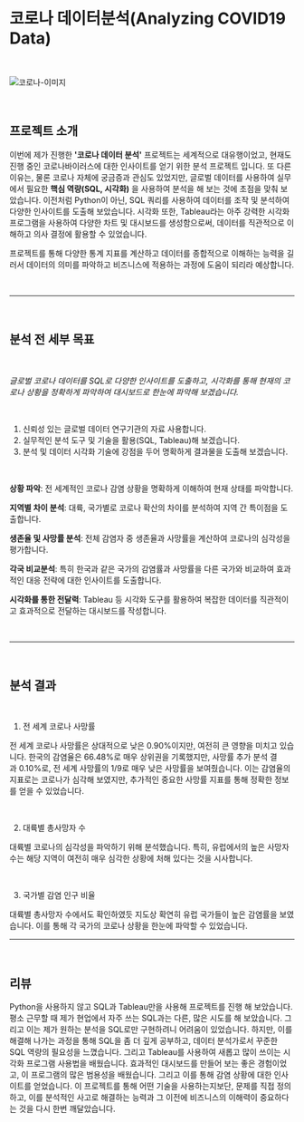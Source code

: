 # 코로나 데이터분석(Analyzing COVID19 Data)

<br>

![코로나-이미지](https://github.com/siilver94/Analyzing-COVID19-Data/assets/57824945/cc6ce195-ed02-46cb-a536-55361a185062)

<br/>

## 프로젝트 소개

이번에 제가 진행한 **'코로나 데이터 분석'** 프로젝트는 세계적으로 대유행이었고, 현재도 진행 중인 코로나바이러스에 대한 인사이트를 얻기 위한 분석 프로젝트 입니다.
또 다른 이유는, 물론 코로나 자체에 궁금증과 관심도 있었지만, 글로벌 데이터를 사용하여 실무에서 필요한 **핵심 역량(SQL, 시각화)** 을 사용하여 분석을 해 보는 것에 초점을 맞춰 보았습니다.
이전처럼 Python이 아닌, SQL 쿼리를 사용하여 데이터를 조작 및 분석하여 다양한 인사이트를 도출해 보았습니다.
시각화 또한, Tableau라는 아주 강력한 시각화 프로그램을 사용하여 다양한 차트 및 대시보드를 생성함으로써, 데이터를 직관적으로 이해하고 의사 결정에 활용할 수 있었습니다. 

프로젝트를 통해 다양한 통계 지표를 계산하고 데이터를 종합적으로 이해하는 능력을 길러서 데이터의 의미를 파악하고 비즈니스에 적용하는 과정에 도움이 되리라 예상합니다.

<br/>

---

<br/>

## 분석 전 세부 목표

<br/>

*글로벌 코로나 데이터를 SQL로 다양한 인사이트를 도출하고, 시각화를 통해 현재의 코로나 상황을 정확하게 파악하여 대시보드로 한눈에 파악해 보겠습니다.*

<br/>

1. 신뢰성 있는 글로벌 데이터 연구기관의 자료 사용합니다.
2. 실무적인 분석 도구 및 기술을 활용(SQL, Tableau)해 보겠습니다.
3. 분석 및 데이터 시각화 기술에 강점을 두어 명확하게 결과물을 도출해 보겠습니다.

<br/>

**상황 파악**: 전 세계적인 코로나 감염 상황을 명확하게 이해하여 현재 상태를 파악합니다.

**지역별 차이 분석**: 대륙, 국가별로 코로나 확산의 차이를 분석하여 지역 간 특이점을 도출합니다.

**생존율 및 사망률 분석**: 전체 감염자 중 생존율과 사망률을 계산하여 코로나의 심각성을 평가합니다.

**각국 비교분석**: 특히 한국과 같은 국가의 감염률과 사망률을 다른 국가와 비교하여 효과적인 대응 전략에 대한 인사이트를 도출합니다.

**시각화를 통한 전달력**: Tableau 등 시각화 도구를 활용하여 복잡한 데이터를 직관적이고 효과적으로 전달하는 대시보드를 작성합니다.


<br/>

---

<br/>


## 분석 결과

<br/>

1. 전 세계 코로나 사망률

전 세계 코로나 사망률은 상대적으로 낮은 0.90%이지만, 여전히 큰 영향을 미치고 있습니다. 한국의 감염율은 66.48%로 매우 상위권을 기록했지만, 사망률 추가 분석 결과 0.10%로, 전 세계 사망률의 1/9로 매우 낮은 사망률을 보여줬습니다.
이는 감염율의 지표로는 코로나가 심각해 보였지만, 추가적인 중요한 사망률 지표를 통해 정확한 정보를 얻을 수 있었습니다.

<br/>

2. 대륙별 총사망자 수

대륙별 코로나의 심각성을 파악하기 위해 분석했습니다. 특히, 유럽에서의 높은 사망자 수는 해당 지역이 여전히 매우 심각한 상황에 처해 있다는 것을 시사합니다.

<br/>

3. 국가별 감염 인구 비율

대륙별 총사망자 수에서도 확인하였듯 지도상 확연히 유럽 국가들이 높은 감염률을 보였습니다. 이를 통해 각 국가의 코로나 상황을 한눈에 파악할 수 있었습니다.

---

<br/>

## 리뷰

Python을 사용하지 않고 SQL과 Tableau만을 사용해 프로젝트를 진행 해 보았습니다. 평소 근무할 때 제가 현업에서 자주 쓰는 SQL과는 다른, 많은 시도를 해 보았습니다. 그리고 이는 제가 원하는 분석을 SQL로만 구현하려니 어려움이 있었습니다.
하지만, 이를 해결해 나가는 과정을 통해 SQL을 좀 더 깊게 공부하고, 데이터 분석가로서 꾸준한 SQL 역량의 필요성을 느꼈습니다.
그리고 Tableau를 사용하여 새롭고 많이 쓰이는 시각화 프로그램 사용법을 배웠습니다. 효과적인 대시보드를 만들어 보는 좋은 경험이었고, 이 프로그램의 많은 범용성을 배웠습니다. 그리고 이를 통해 감염 상황에 대한 인사이트를 얻었습니다. 
이 프로젝트를 통해 어떤 기술을 사용하는지보단, 문제를 직접 정의하고, 이를 분석적인 사고로 해결하는 능력과 그 이전에 비즈니스의 이해력이 중요하다는 것을 다시 한번 깨달았습니다.
